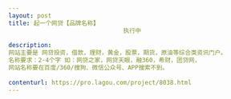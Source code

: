 ```yaml
---                
layout: post       
title: 起一个网贷【品牌名称】
                                执行中
           
description: 
网站主要是 网贷投资，借款，理财，黄金，股票，期货，原油等综合类资讯门户。
名称要求：2-4个字 如：网贷之家，网贷天眼，融360，希财，团贷网，
网站名称要在百度/360/搜狗、微信公众号、APP搜索不到。
     
contenturl: https://pro.lagou.com/project/8038.html      
---                 
```

